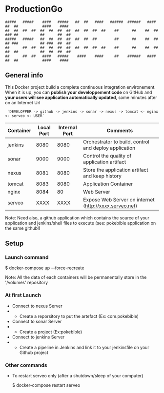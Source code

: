 # ProductionGo

	#####   #####    ####   #####   ##  ##   ####   ######  ######   ####   ##  ##           ####    ####  
	##  ##  ##  ##  ##  ##  ##  ##  ##  ##  ##  ##    ##      ##    ##  ##  ### ##          ##      ##  ## 
	#####   #####   ##  ##  ##  ##  ##  ##  ##        ##      ##    ##  ##  ## ###          ## ###  ##  ## 
	##      ##  ##  ##  ##  ##  ##  ##  ##  ##  ##    ##      ##    ##  ##  ##  ##          ##  ##  ##  ## 
	##      ##  ##   ####   #####    ####    ####     ##    ######   ####   ##  ##           ####    ####  


## General info

This Docker project build a complete continuous integration environement. 
When it is up, you can **publish your developpement code** on GitHub and **your users will see application automatically updated**, some minutes after on an Internet Url    

     `DEVELOPPER -> github -> jenkins -> sonar -> nexus -> tomcat <- nginx <- serveo <- USER`

| Container | Local Port | Internal Port | Comments
| --------- | ---- | ---- | ---------------------------------------------------------------------------- |
| jenkins   | 8080 | 8080 | Orchestrator to build, control and deploy application |
| sonar     | 9000 | 9000 | Control the quality of application artifact |
| nexus     | 8081 | 8080 | Store the application artifact and keep history |
| tomcat    | 8083 | 8080 | Application Container |
| nginx     | 8084 | 80   | Web Server |
| serveo    | XXXX | XXXX | Expose Web Server on internet (http://xxxx.serveo.net) |

Note: Need also, a github application which contains the source of your application and jenkins/shell files to execute (see: pokebible application on the same github!)


## Setup

### Launch command

$ docker-compose up --force-recreate 

Note: All the data of each containers will be permanentally store in the '/volumes' repository


### At first Launch

* Connect to nexus Server
* - Create a reporsitory to put the artefact (Ex: com.pokebible)
* Connect to sonar Server
* - Create a project (Ex:pokebible) 
* Connect to jenkins Server
* - Create a pipeline in Jenkins and link it to your jenkinsfile on your Github project 


### Other commands

* To restart serveo only (after a shutdown/sleep of your computer) 

	$ docker-compose restart serveo
